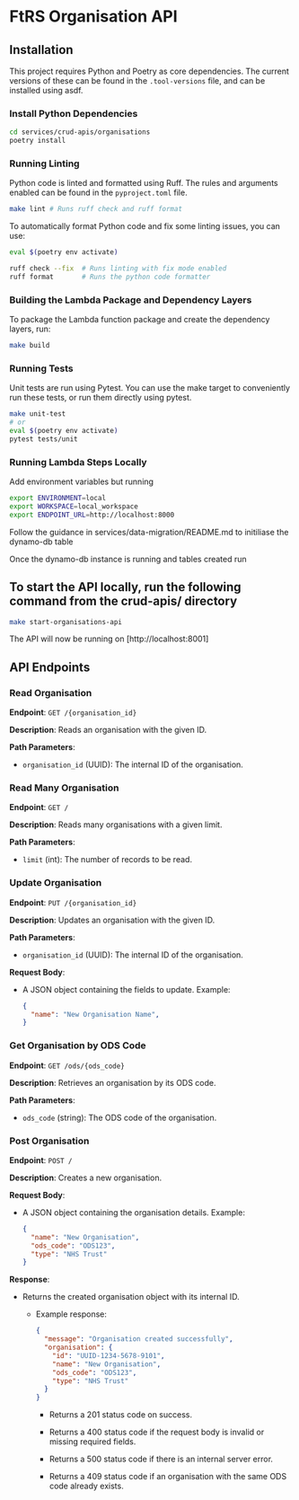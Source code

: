 # FtRS Organisation API

## Installation

This project requires Python and Poetry as core dependencies.
The current versions of these can be found in the `.tool-versions` file, and can be installed using asdf.

### Install Python Dependencies

```bash
cd services/crud-apis/organisations
poetry install
```

### Running Linting

Python code is linted and formatted using Ruff. The rules and arguments enabled can be found in the `pyproject.toml` file.

```bash
make lint # Runs ruff check and ruff format
```

To automatically format Python code and fix some linting issues, you can use:

```bash
eval $(poetry env activate)

ruff check --fix  # Runs linting with fix mode enabled
ruff format       # Runs the python code formatter
```

### Building the Lambda Package and Dependency Layers

To package the Lambda function package and create the dependency layers, run:

```bash
make build
```

### Running Tests

Unit tests are run using Pytest. You can use the make target to conveniently run these tests, or run them directly using pytest.

```bash
make unit-test
# or
eval $(poetry env activate)
pytest tests/unit
```

### Running Lambda Steps Locally

Add environment variables but running

```bash
export ENVIRONMENT=local
export WORKSPACE=local_workspace
export ENDPOINT_URL=http://localhost:8000
```

Follow the guidance in services/data-migration/README.md to initiliase the dynamo-db table

Once the dynamo-db instance is running and tables created run

## To start the API locally, run the following command from the crud-apis/ directory

```bash
make start-organisations-api
```

The API will now be running on [http://localhost:8001]

## API Endpoints

### Read Organisation

**Endpoint**: `GET /{organisation_id}`

**Description**: Reads an organisation with the given ID.

**Path Parameters**:

- `organisation_id` (UUID): The internal ID of the organisation.

### Read Many Organisation

**Endpoint**: `GET /`

**Description**: Reads many organisations with a given limit.

**Path Parameters**:

- `limit` (int): The number of records to be read.

### Update Organisation

**Endpoint**: `PUT /{organisation_id}`

**Description**: Updates an organisation with the given ID.

**Path Parameters**:

- `organisation_id` (UUID): The internal ID of the organisation.

**Request Body**:

- A JSON object containing the fields to update. Example:

  ```json
  {
    "name": "New Organisation Name",
  }
  ```

### Get Organisation by ODS Code

**Endpoint**: `GET /ods/{ods_code}`

**Description**: Retrieves an organisation by its ODS code.

**Path Parameters**:

- `ods_code` (string): The ODS code of the organisation.

### Post Organisation

**Endpoint**: `POST /`

**Description**: Creates a new organisation.

**Request Body**:

- A JSON object containing the organisation details. Example:

  ```json
  {
    "name": "New Organisation",
    "ods_code": "ODS123",
    "type": "NHS Trust"
  }
  ```

**Response**:

- Returns the created organisation object with its internal ID.

  - Example response:

    ```json
    {
      "message": "Organisation created successfully",
      "organisation": {
        "id": "UUID-1234-5678-9101",
        "name": "New Organisation",
        "ods_code": "ODS123",
        "type": "NHS Trust"
      }
    }
    ```

    - Returns a 201 status code on success.

    - Returns a 400 status code if the request body is invalid or missing required fields.

    - Returns a 500 status code if there is an internal server error.

    - Returns a 409 status code if an organisation with the same ODS code already exists.
